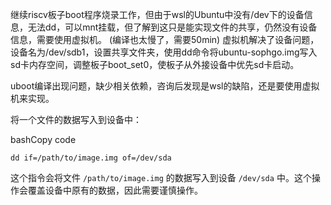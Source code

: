 继续riscv板子boot程序烧录工作，但由于wsl的Ubuntu中没有/dev下的设备信息，无法dd，可以mnt挂载，但了解到这只是能实现文件的共享，仍然没有设备信息，需要使用虚拟机。
(编译也太慢了，需要50min)
虚拟机解决了设备问题，设备名为/dev/sdb1，设置共享文件夹，使用dd命令将ubuntu-sophgo.img写入sd卡内存空间，调整板子boot_set0，使板子从外接设备中优先sd卡启动。

uboot编译出现问题，缺少相关依赖，咨询后发现是wsl的缺陷，还是要使用虚拟机来实现。

将一个文件的数据写入到设备中：

bashCopy code

`dd if=/path/to/image.img of=/dev/sda`

这个指令会将文件 `/path/to/image.img` 的数据写入到设备 `/dev/sda` 中。这个操作会覆盖设备中原有的数据，因此需要谨慎操作。